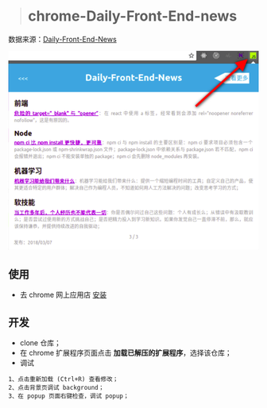 
> # chrome-Daily-Front-End-news

数据来源：[Daily-Front-End-News](https://github.com/FengShangWuQi/Daily-Front-End-News)

![screenshot](./images/screenshot.png)

## 使用

- 去 chrome 网上应用店 [安装](https://chrome.google.com/webstore/detail/front-end-news/dcijaoifeaaafbdglmalaajeedcamogg?utm_source=chrome-app-launcher-info-dialog)

## 开发

- clone 仓库；
- 在 chrome 扩展程序页面点击 **加载已解压的扩展程序**，选择该仓库；
- 调试

```
1、点击重新加载 (Ctrl+R) 查看修改；
2、点击背景页调试 background；
3、在 popup 页面右键检查，调试 popup；
```

